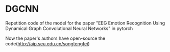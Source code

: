 # DGCNN
Repetition code of the model for the paper "EEG Emotion Recognition Using Dynamical Graph Convolutional Neural Networks" in pytorch


Now the paper's authors have open-source the code(http://aip.seu.edu.cn/songtengfei)
